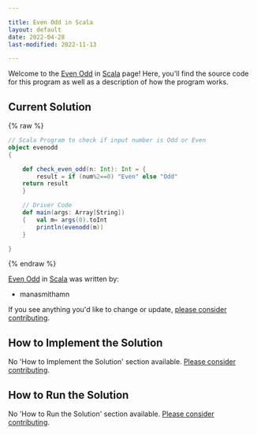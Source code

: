 ```yaml
---

title: Even Odd in Scala
layout: default
date: 2022-04-28
last-modified: 2022-11-13

---
```


Welcome to the [Even Odd](https://sampleprograms.io/projects/even-odd) in [Scala](https://sampleprograms.io/languages/scala) page! Here, you'll find the source code for this program as well as a description of how the program works.

## Current Solution

{% raw %}

```scala
// Scala Program to check if input number is Odd or Even
object evenodd 
{ 

	def check_even_odd(n: Int): Int = { 
		result = if (num%2==0) "Even" else "Odd"
    return result
	} 

	// Driver Code 
	def main(args: Array[String]) 
	{   val m= args(0).toInt
		println(evenodd(m)) 
	} 

}
```

{% endraw %}

[Even Odd](https://sampleprograms.io/projects/even-odd) in [Scala](https://sampleprograms.io/languages/scala) was written by:

- manasmithamn

If you see anything you'd like to change or update, [please consider contributing](https://github.com/TheRenegadeCoder/sample-programs).

## How to Implement the Solution

No 'How to Implement the Solution' section available. [Please consider contributing](https://github.com/TheRenegadeCoder/sample-programs-website).

## How to Run the Solution

No 'How to Run the Solution' section available. [Please consider contributing](https://github.com/TheRenegadeCoder/sample-programs-website).